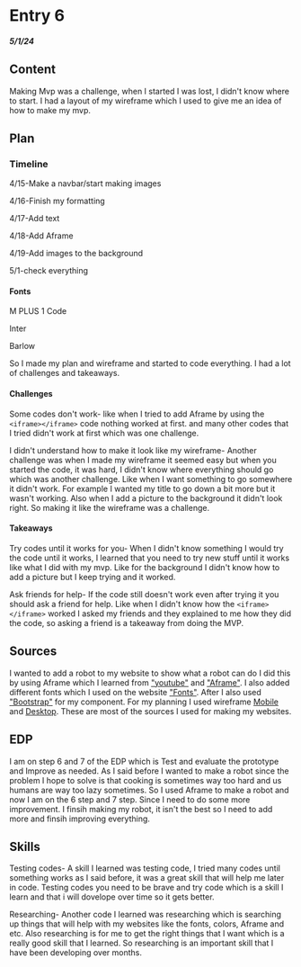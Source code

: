 # Entry 6
##### 5/1/24

## Content 
Making Mvp was a challenge, when I started I was lost, I didn't know where to start. I had a layout of my wireframe which I used to give me an idea of how to make my mvp. 

## Plan
### Timeline

4/15-Make a navbar/start making images

4/16-Finish my formatting

4/17-Add text

4/18-Add Aframe

4/19-Add images to the background

5/1-check everything

#### Fonts 

M PLUS 1 Code

Inter

Barlow

So I made my plan and wireframe and started to code everything. I had a lot of challenges and takeaways.

#### Challenges

Some codes don't work- like when I tried to add Aframe by using the ````<iframe></iframe>```` code nothing worked at first. and many other codes that I tried didn't work at first which was one challenge. 


I didn't understand how to make it look like my wireframe- Another challenge was when I made my wireframe it seemed easy but when you started the code, it was hard, I didn't know where everything should go which was another challenge. Like when I want something to go somewhere it didn't work. For example I wanted my title to go down a bit more but it wasn't working. Also when I add a picture to the background it didn't look right. So making it like the wireframe was a challenge.


#### Takeaways


Try codes until it works for you- When I didn't know something I would try the code until it works, I learned that you need to try new stuff until it works like what I did with my mvp. Like for the background I didn't know how to add a picture but I keep trying and it worked. 

Ask friends for help- If the code still doesn't work even after trying it you should ask a friend for help. Like when I didn't know how the  ````<iframe></iframe>```` worked I asked my friends and they explained to me how they did the code, so asking a friend is a takeaway from doing the MVP.





## Sources
I wanted to add a robot to my website to show what a robot can do I did this by using Aframe which I learned from ["youtube"](https://www.youtube.com/watch?v=K4LEMBjaV9E&list=PL8MkBHej75fJD-HveDzm4xKrciC5VfYuV&index=6) and ["Aframe"](https://aframe.io/docs/1.5.0/introduction/javascript-events-dom-apis.html). I also added different fonts which I used on the website ["Fonts"](https://fonts.google.com/). After I also used ["Bootstrap"](https://getbootstrap.com/docs/5.3/getting-started/download/) for my component. For my planning I used wireframe [Mobile](https://wireframe.cc/qa15Ss) and [Desktop](https://wireframe.cc/4EpUoN). These are most of the sources I used for making my websites.


## EDP

I am on step 6 and 7 of the EDP which is Test and evaluate the prototype and Improve as needed. As I said before I wanted to make a robot since the problem I hope to solve is that cooking is sometimes way too hard and us humans are way too lazy sometimes. So I used Aframe to make a robot and now I am on the 6 step and 7 step. Since I need to do some more improvement. I finsih making my robot, it isn't the best so I need to add more and finsih improving everything.


## Skills 

Testing codes- A skill I learned was testing code, I tried many codes until something works as I said before, it was a great skill that will help me later in code. Testing codes you need to be brave and try code which is a skill I learn and that i will dovelope over time so it gets better.

Researching- Another code I learned was researching which is searching up things that will help with my websites like the fonts, colors, Aframe and etc. Also researching is for me to get the right things that I want which is a really good skill that I learned. So researching is an important skill that I have been developing over months.
